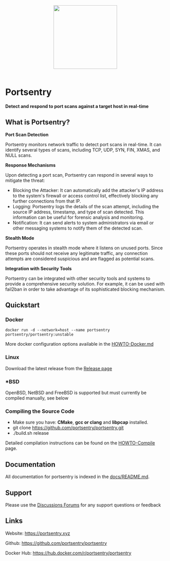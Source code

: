 <div id="header" align="center">
  <img src="https://portsentry.xyz/img/portsentry.png" width="200" />
</div>

<div id="badges" align="center">
  <img src="https://komarev.com/ghpvc/?username=portsentry&style=flat-square&color=blue" alt=""/>
  <img src="https://github.com/portsentry/portsentry/actions/workflows/cmake-single-platform.yml/badge.svg?branch=master" alt="" />
  <img src="https://github.com/portsentry/portsentry/actions/workflows/codacy.yml/badge.svg?branch=master" alt="" />
  <img src="https://github.com/portsentry/portsentry/actions/workflows/codeql.yml/badge.svg" alt="" />
  <img src="https://img.shields.io/github/v/release/portsentry/portsentry" alt="" />
  <img src="https://img.shields.io/github/last-commit/portsentry/portsentry" alt="" />
</div>

# Portsentry
**Detect and respond to port scans against a target host in real\-time**

## What is Portsentry?

**Port Scan Detection**

Portsentry monitors network traffic to detect port scans in real-time. It can identify several types of scans, including TCP, UDP, SYN, FIN, XMAS, and NULL scans.

**Response Mechanisms**

Upon detecting a port scan, Portsentry can respond in several ways to mitigate the threat:

* Blocking the Attacker: It can automatically add the attacker's IP address to the system's firewall or access control list, effectively blocking any further connections from that IP.
* Logging: Portsentry logs the details of the scan attempt, including the source IP address, timestamp, and type of scan detected. This information can be useful for forensic analysis and monitoring.
* Notification: It can send alerts to system administrators via email or other messaging systems to notify them of the detected scan.

**Stealth Mode**

Portsentry operates in stealth mode where it listens on unused ports. Since these ports should not receive any legitimate traffic, any connection attempts are considered suspicious and are flagged as potential scans.

**Integration with Security Tools**

Portsentry can be integrated with other security tools and systems to provide a comprehensive security solution. For example, it can be used with fail2ban in order to take advantage of its sophisticated blocking mechanism.

## Quickstart

### Docker

```
docker run -d --network=host --name portsentry portsentry/portsentry:unstable
```

More docker configuration options available in the [HOWTO-Docker.md](docs/HOWTO-Docker.md)

### Linux

Download the latest release from the [Release page](https://github.com/portsentry/portsentry/releases)

### *BSD

OpenBSD, NetBSD and FreeBSD is supported but must currently be compiled manually, see below

### Compiling the Source Code

* Make sure you have: **CMake**, **gcc or clang** and **libpcap** installed.
* git clone https://github.com/portsentry/portsentry.git
* ./build.sh release

Detailed compilation instructions can be found on the [HOWTO-Compile](docs/HOWTO-Compile.md) page.

## Documentation

All documentation for portsentry is indexed in the [docs/README.md](docs/README.md).

## Support

Please use the [Discussions Forums](https://github.com/portsentry/portsentry/discussions) for any support questions or feedback

## Links

Website: https://portsentry.xyz

Github: https://github.com/portsentry/portsentry

Docker Hub: https://hub.docker.com/r/portsentry/portsentry
